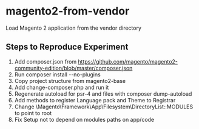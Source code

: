 # magento2-from-vendor
Load Magento 2 application from the vendor directory


## Steps to Reproduce Experiment

1. Add composer.json from https://github.com/magento/magento2-community-edition/blob/master/composer.json
2. Run composer install --no-plugins
3. Copy project structure from magento2-base
4. Add change-composer.php and run it
5. Regenerate autoload for psr-4 and files with composer dump-autoload
6. Add methods to register Language pack and Theme to Registrar
7. Change \Magento\Framework\App\Filesystem\DirectoryList::MODULES to point to root
8. Fix Setup not to depend on modules paths on app/code

